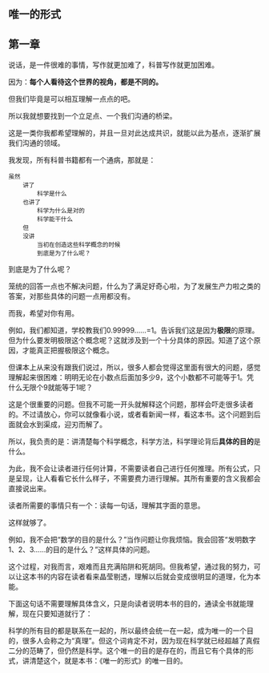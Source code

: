 唯一的形式
--
第一章 
--
说话，是一件很难的事情，写作就更加难了，科普写作就更加困难。

因为：**每个人看待这个世界的视角，都是不同的。**

但我们毕竟是可以相互理解一点点的吧。

所以我就想要找到一个立足点、一个我们沟通的桥梁。

这是一类你我都希望理解的，并且一旦对此达成共识，就能以此为基点，逐渐扩展我们沟通的领域。

我发现，所有科普书籍都有一个通病，那就是：

    虽然
        讲了
            科学是什么
        也讲了
            科学为什么是对的
            科学能干什么
        但
        没讲
            当初在创造这些科学概念的时候
            到底是为了什么呢？

到底是为了什么呢？

笼统的回答一点也不解决问题，什么为了满足好奇心啦，为了发展生产力啦之类的答案，对那些具体的问题一点用都没有。

而我，希望对你有用。

例如，我们都知道，学校教我们0.99999……=1。告诉我们这是因为**极限**的原理。但为什么要发明极限这个概念呢？这就涉及到一个十分具体的原因。知道了这个原因，才能真正把握极限这个概念。

但课本上从来没有跟我们说过，所以，很多人都会觉得这里面有很大的问题，感觉理解起来很困难：明明无论在小数点后面加多少9，这个小数都不可能等于1。凭什么无限个9就能等于1呢？

这是个很重要的问题。但我不可能一开头就解释这个问题，那样会吓走很多读者的。不过请放心，你可以就像看小说，或者看新闻一样，看这本书。这个问题到后面就会水到渠成，迎刃而解了。

所以，我负责的是：讲清楚每个科学概念，科学方法，科学理论背后**具体的目的**是什么。

为此，我不会让读者进行任何计算，不需要读者自己进行任何推理。所有公式，只是呈现，让人看看它长什么样子，不需要费力进行理解。其所有重要的含义我都会直接说出来。

读者所需要的事情只有一个：读每一句话，理解其字面的意思。

这样就够了。

例如，我不会把“数学的目的是什么？”当作问题让你我烦恼。我会回答“发明数字1、2、3……的目的是什么？”这样具体的问题。

这个过程，对我而言，艰难而且充满陷阱和死胡同。但我希望，通过我的努力，可以让这本书的内容在读者看来晶莹剔透，理解以后就会变成很明显的道理，化为本能。

下面这句话不需要理解具体含义，只是向读者说明本书的目的，通读全书就能理解，现在只要知道就行了：

科学的所有目的都是联系在一起的，所以最终会统一在一起，成为唯一的一个目的，很多人会称之为“真理”。但这个词肯定不对，因为现在科学就已经超越了真假二分的范畴了，但仍然是科学。这个唯一的目的是存在的，而且它有个具体的形式，讲清楚这个，就是本书：《唯一的形式》的唯一目的。